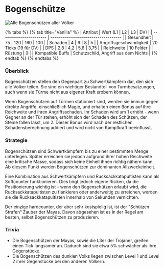 # Bogenschütze

![Alle Bogenschützen aller Völker](../.gitbook/assets/Bogenschützenlineup.png)

{% tabs %}
{% tab title="Vanilla" %}
| Attribut                | Wert (L1 \| L2 \| L3 \| DV)          |
| ----------------------- | ------------------------------------ |
| Gesundheit              | 75 \| 120 \| 160 \| 100              |
| Schaden                 | 4 \| 6 \| 8 \| 5                     |
| Angriffsgeschwindigkeit | 20 Ticks (19 für DV)                 |
| DPS                     | 2,8 \| 4,2 \| 5,6 \| 3,75            |
| Reichweite              | 10 Felder                            |
| Rüstung                 | 0                                    |
| Kompatible Buffs        | Schutzschild, Angriff aus dem Nichts |
{% endtab %}
{% endtabs %}

### Überblick

Bogenschützen stellen den Gegenpart zu Schwertkämpfern dar, den sich alle Völker teilen. Sie sind ein wichtiger Bestandteil von Turmbesatzungen, auch wenn sie Türme nicht aus eigener Kraft erobern können.

Wenn Bogenschützen auf Türmen stationiert sind, werden sie immun gegen direkte Angriffe, einschließlich Magie, und erhalten einen Bonus auf ihre Reichweite und ihren Angriffsschaden. Ihr Schaden wird um 1 erhöht - wenn Gegner an der Tür stehen, erhöht sich der Schaden des Schützen, der Steine fallen lässt, um 2. Dieser Bonus wird nach der restlichen Schadensberechnung addiert und wird nicht von Kampfkraft beeinflusst.

### Strategie

Bogenschützen sind Schwertkämpfern bis zu einer bestimmten Menge unterlegen. Später erreichen sie jedoch aufgrund ihrer hohen Reichweite eine kritische Masse, sodass sich keine Einheit ihnen richtig nähern kann. Ab diesem Punkt werden Bogenschützen zur dominanten Allzweckeinheit.

Eine Kombination aus Schwertkämpfern und Rucksackkatapultisten kann als Softcounter funktionieren. Dies birgt jedoch eigene Risiken, da die Positionierung wichtig ist - wenn den Bogenschützen erlaubt wird, die Rucksackkatapultisten zu flankieren oder anderweitig zu erreichen, werden sie die Rucksackkatapultisten innerhalb von Sekunden vernichten.

Der einzige hardcounter, der aber sehr kostspielig ist, ist der "Schützen Strafen" Zauber der Mayas. Davon abgesehen ist es in der Regel am besten, selbst Bogenschützen zu produzieren.

### Trivia

* Die Bogenschützen der Mayas, sowie die L3er der Trojaner, greifen einen Tick langsamer an. Dadurch sind sie etwa 5% schwächer als ihre Gegenstücke.
* Die Bogenschützen des dunklen Volks liegen zwischen Level 1 und Level 2 ihrer Gegenstücke bei den anderen Völkern.
